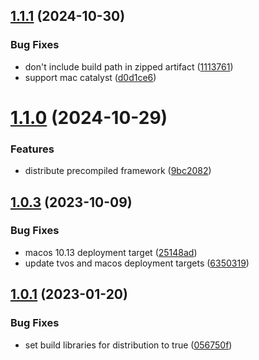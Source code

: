 ## [1.1.1](https://github.com/amplitude/analytics-connector-ios/compare/v1.1.0...v1.1.1) (2024-10-30)


### Bug Fixes

* don't include build path in zipped artifact ([1113761](https://github.com/amplitude/analytics-connector-ios/commit/1113761a163d9b82cd28b4b25d5557c582eca34f))
* support mac catalyst ([d0d1ce6](https://github.com/amplitude/analytics-connector-ios/commit/d0d1ce6fd587beb2c1606bc8e3362a85b1cb55bc))

# [1.1.0](https://github.com/amplitude/analytics-connector-ios/compare/v1.0.3...v1.1.0) (2024-10-29)


### Features

* distribute precompiled framework ([9bc2082](https://github.com/amplitude/analytics-connector-ios/commit/9bc2082e98af02ae918a98948bb7efcf499442f9))

## [1.0.3](https://github.com/amplitude/analytics-connector-ios/compare/v1.0.2...v1.0.3) (2023-10-09)


### Bug Fixes

* macos 10.13 deployment target ([25148ad](https://github.com/amplitude/analytics-connector-ios/commit/25148adaa4484bd2a626e5aca5022a460d2caab6))
* update tvos and macos deployment targets ([6350319](https://github.com/amplitude/analytics-connector-ios/commit/6350319d6f26f0955fa462d42d45491715c8a2d3))

## [1.0.1](https://github.com/amplitude/analytics-connector-ios/compare/v1.0.0...v1.0.1) (2023-01-20)


### Bug Fixes

* set build libraries for distribution to true ([056750f](https://github.com/amplitude/analytics-connector-ios/commit/056750f4427cb836b06805702782d568236e3ea9))
